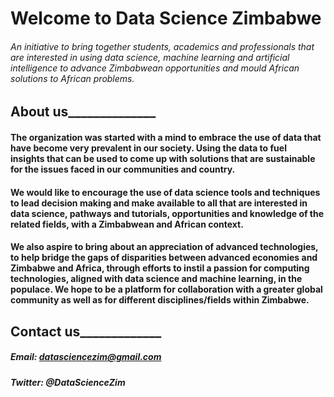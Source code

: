 # Welcome to Data Science Zimbabwe 
###### An initiative to bring together students, academics and professionals that are interested in using data science, machine learning and artificial intelligence to advance Zimbabwean opportunities and mould African solutions to African problems.  

## About us______________ 

#### The organization was started with a mind to embrace the use of data that have become very prevalent in our society. Using the data to fuel insights that can be used to come up with solutions that are sustainable for the issues faced in our communities and country.   

#### We would like to encourage the use of data science tools and techniques to lead decision making and make available to all that are interested in data science, pathways and tutorials, opportunities and knowledge of the related fields, with a Zimbabwean and African context.   

#### We also aspire to bring about an appreciation of advanced technologies, to help bridge the gaps of disparities between advanced economies and Zimbabwe and Africa, through efforts to instil a passion for computing technologies, aligned with data science and machine learning, in the populace. We hope to be a platform for collaboration with a greater global community as well as for different disciplines/fields within Zimbabwe. 

## Contact us_____________  
##### Email: datasciencezim@gmail.com 
##### Twitter: @DataScienceZim








